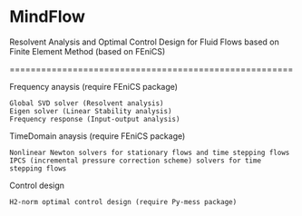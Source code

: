 # MindFlow

Resolvent Analysis and Optimal Control Design for Fluid Flows based on Finite Element Method (based on FEniCS)

======================================================

Frequency anaysis (require FEniCS package)

	Global SVD solver (Resolvent analysis)
	Eigen solver (Linear Stability analysis)
	Frequency response (Input-output analysis)
	
TimeDomain anaysis (require FEniCS package)

	Nonlinear Newton solvers for stationary flows and time stepping flows
	IPCS (incremental pressure correction scheme) solvers for time stepping flows
	
Control design

	H2-norm optimal control design (require Py-mess package)
